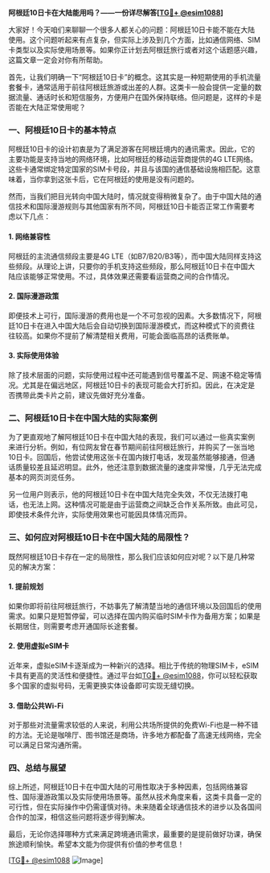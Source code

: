 **阿根廷10日卡在大陆能用吗？——一份详尽解答[[TG💪+ @esim1088](https://t.me/s/esim1088)]**

大家好！今天咱们来聊聊一个很多人都关心的问题：阿根廷10日卡能不能在大陆使用。这个问题听起来有点复杂，但实际上涉及到几个方面，比如通信网络、SIM卡类型以及实际使用场景等。如果你正计划去阿根廷旅行或者对这个话题感兴趣，这篇文章一定会对你有所帮助。

首先，让我们明确一下“阿根廷10日卡”的概念。这其实是一种短期使用的手机流量套餐卡，通常适用于前往阿根廷旅游或出差的人群。这类卡一般会提供一定量的数据流量、通话时长和短信服务，方便用户在国外保持联络。但问题是，这样的卡是否能在大陆正常使用呢？

### 一、阿根廷10日卡的基本特点

阿根廷10日卡的设计初衷是为了满足游客在阿根廷境内的通讯需求。因此，它的主要功能是支持当地的网络环境，比如阿根廷的移动运营商提供的4G LTE网络。这些卡通常绑定特定国家的SIM卡号段，并且与该国的通信基础设施相匹配。这意味着，当你拿到这张卡后，它在阿根廷的使用是没有问题的。

然而，当我们把目光转向中国大陆时，情况就变得稍微复杂了。由于中国大陆的通信技术和国际漫游规则与其他国家有所不同，阿根廷10日卡能否正常工作需要考虑以下几点：

#### 1. 网络兼容性
阿根廷的主流通信频段主要是4G LTE（如B7/B20/B3等），而中国大陆同样支持这些频段。从理论上讲，只要你的手机支持这些频段，那么阿根廷10日卡在中国大陆应该能够正常使用。不过，具体效果还需要看运营商之间的合作情况。

#### 2. 国际漫游政策
即便技术上可行，国际漫游的费用也是一个不可忽视的因素。大多数情况下，阿根廷10日卡在进入中国大陆后会自动切换到国际漫游模式，而这种模式下的资费往往较高。如果你不提前了解清楚相关费用，可能会面临高昂的话费账单。

#### 3. 实际使用体验
除了技术层面的问题，实际使用过程中还可能遇到信号覆盖不足、网速不稳定等情况。尤其是在偏远地区，阿根廷10日卡的表现可能会大打折扣。因此，在决定是否携带此类卡片之前，建议先做好充分准备。

### 二、阿根廷10日卡在中国大陆的实际案例

为了更直观地了解阿根廷10日卡在中国大陆的表现，我们可以通过一些真实案例来进行分析。例如，有位网友曾在春节期间前往阿根廷旅行，并购买了一张当地10日卡。回国后，他尝试使用这张卡在国内拨打电话，发现虽然能够接通，但通话质量较差且延迟明显。此外，他还注意到数据流量的速度非常慢，几乎无法完成基本的网页浏览任务。

另一位用户则表示，他的阿根廷10日卡在中国大陆完全失效，不仅无法拨打电话，也无法上网。这种情况可能是由于运营商之间缺乏合作关系所致。由此可见，即使技术条件允许，实际使用效果也可能因具体情况而异。

### 三、如何应对阿根廷10日卡在中国大陆的局限性？

既然阿根廷10日卡存在一定的局限性，那么我们应该如何应对呢？以下是几种常见的解决方案：

#### 1. 提前规划
如果你即将前往阿根廷旅行，不妨事先了解清楚当地的通信环境以及回国后的使用需求。如果只是短暂停留，可以选择在国内购买临时SIM卡作为备用方案；如果是长期居住，则需要考虑开通国际长途套餐。

#### 2. 使用虚拟eSIM卡
近年来，虚拟eSIM卡逐渐成为一种新兴的选择。相比于传统的物理SIM卡，eSIM卡具有更高的灵活性和便捷性。通过平台如[TG💪+ @esim1088](https://t.me/s/esim1088)，你可以轻松获取多个国家的虚拟号码，无需更换实体设备即可实现无缝切换。

#### 3. 借助公共Wi-Fi
对于那些对流量需求较低的人来说，利用公共场所提供的免费Wi-Fi也是一种不错的方法。无论是咖啡厅、图书馆还是商场，许多地方都配备了高速无线网络，完全可以满足日常沟通所需。

### 四、总结与展望

综上所述，阿根廷10日卡在中国大陆的可用性取决于多种因素，包括网络兼容性、国际漫游政策以及实际使用场景等。虽然从技术角度来看，这类卡具备一定的可行性，但在实际操作中仍需谨慎对待。未来随着全球通信技术的进步以及各国间合作的加深，相信这些问题将逐步得到解决。

最后，无论你选择哪种方式来满足跨境通讯需求，最重要的是提前做好功课，确保旅途顺利愉快。希望本文能为你提供有价值的参考信息！

[[TG💪+ @esim1088](https://t.me/s/esim1088) ![Image](https://i.postimg.cc/4NQfJmqS/Snipaste-2025-05-13-00-14-12.png)]